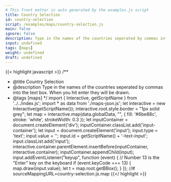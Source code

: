 ```yaml
---
# This front matter is auto generated by the examples.js script
title: Country Selection
id: country-selection
script: /examples/maps/country-selection.js
main: false
ignore: false
description: Type in the names of the countries seperated by commas into the text box. When you hit enter they will be drawn.
input: undefined
tags: [maps]
weight: undefined
draft: undefined
---
```


{{< highlight javascript >}}
/**
* @title Country Selection
* @description Type in the names of the countries seperated by commas into the text box. When you hit enter they will be drawn.
* @tags [maps]
*/
import { Interactive, getScriptName } from '../../index.js';
import * as data from './maps-json.js';
let interactive = new Interactive(getScriptName());
interactive.root.style.border = "1px solid grey";
let map = interactive.map(data.globalData, "", { fill: '#6be88c',
    stroke: 'white',
    strokeWidth: 0.3 });
let inputContainer = document.createElement('div');
inputContainer.classList.add('input-container');
let input = document.createElement('input');
input.type = 'text';
input.value = '';
input.id = getScriptName() + '-text-input';
input.classList.add('input');
interactive.container.parentElement.insertBefore(inputContainer, interactive.container);
inputContainer.appendChild(input);
input.addEventListener("keyup", function (event) {
    // Number 13 is the "Enter" key on the keyboard
    if (event.keyCode === 13) {
        map.draw(input.value);
        let t = map.root.getBBox();
    }
});
//# sourceMappingURL=country-selection.js.map
{{</ highlight >}}

